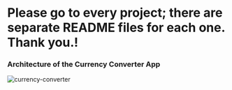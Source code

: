 # Please go to every project; there are separate README files for each one. Thank you.!



### Architecture of the Currency Converter App
![currency-converter](https://github.com/user-attachments/assets/d1c8bf44-da5b-45f1-ba70-301e46c6d5d7)
